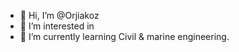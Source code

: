 - 👋 Hi, I’m @Orjiakoz
- 👀 I’m interested in 
- 🌱 I’m currently learning Civil & marine engineering.
